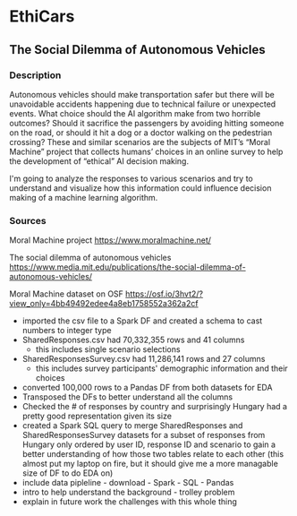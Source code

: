 # EthiCars
## The Social Dilemma of Autonomous Vehicles

### Description
Autonomous vehicles should make transportation safer but there will be unavoidable accidents happening due to technical failure or unexpected events. What choice should the AI algorithm make from two horrible outcomes? Should it sacrifice the passengers by avoiding hitting someone on the road, or should it hit a dog or a doctor walking on the pedestrian crossing? These and similar scenarios are the subjects of MIT’s “Moral Machine” project that collects humans’ choices in an online survey to help the development of “ethical” AI decision making.

I'm going to analyze the responses to various scenarios and try to understand and visualize how this information could influence decision making of a machine learning algorithm.

### Sources
Moral Machine project https://www.moralmachine.net/

The social dilemma of autonomous vehicles https://www.media.mit.edu/publications/the-social-dilemma-of-autonomous-vehicles/

Moral Machine dataset on OSF https://osf.io/3hvt2/?view_only=4bb49492edee4a8eb1758552a362a2cf


* imported the csv file to a Spark DF and created a schema to cast numbers to integer type
* SharedResponses.csv had 70,332,355 rows and 41 columns
    * this includes single scenario selections
* SharedResponsesSurvey.csv had 11,286,141 rows and 27 columns
    * this includes survey participants' demographic information and their choices
* converted 100,000 rows to a Pandas DF from both datasets for EDA
* Transposed the DFs to better understand all the columns
* Checked the # of responses by country and surprisingly Hungary had a pretty good representation given its size
* created a Spark SQL query to merge SharedResponses and SharedResponsesSurvey datasets for a subset of responses from Hungary only ordered by user ID, response ID and scenario to gain a better understanding of how those two tables relate to each other (this almost put my laptop on fire, but it should give me a more managable size of DF to do EDA on)
* include data pipleline - download - Spark - SQL - Pandas
* intro to help understand the background - trolley problem
* explain in future work the challenges with this whole thing


